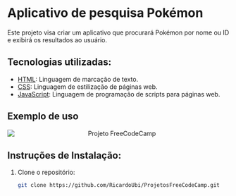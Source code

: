 # Aplicativo de pesquisa Pokémon

Este projeto visa criar um aplicativo que procurará Pokémon por nome ou ID e exibirá os resultados ao usuário.

## Tecnologias utilizadas:


* [HTML](https://www.w3schools.com/html/): Linguagem de marcação de texto.
* [CSS](https://www.w3schools.com/css/): Linguagem de estilização de páginas web.
* [JavaScript](https://www.w3schools.com/js/): Linguagem de programação de scripts para páginas web.

## Exemplo de uso

<div align="center">
  <img src="imgs/example_pokemon.gif" alt="Projeto FreeCodeCamp" style="display:block; margin:auto; margin-bottom:20px;">
</div>


## Instruções de Instalação:
1. Clone o repositório:
   ```bash
   git clone https://github.com/RicardoUbi/ProjetosFreeCodeCamp.git
